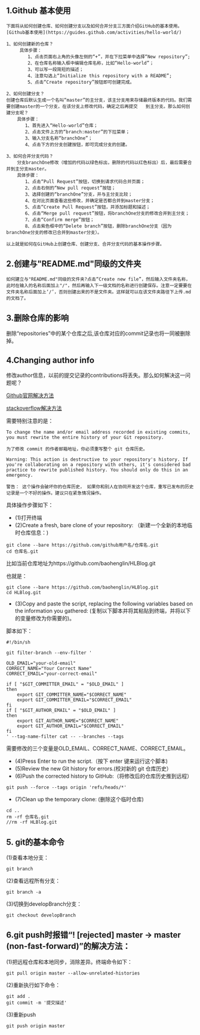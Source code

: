 
## 1.Github 基本使用
    下面将从如何创建仓库、如何创建分支以及如何合并分支三方面介绍GitHub的基本使用。[Github基本使用](https://guides.github.com/activities/hello-world/)

    1、如何创建新的仓库？
         具体步骤：
            1、点击页面右上角的头像左侧的“+”，并在下拉菜单中选择“New repository”;
            2、在仓库名称输入框中编辑仓库名称，比如“Hello-world”；
            3、可以写一段简短的描述；
            4、注意勾选上“Initialize this repository with a README”;
            5、点击“Create repository”按钮即可创建完成。
  
    2、如何创建分支？
    创建仓库后默认生成一个名叫“master”的主分支，该主分支用来存储最终版本的代码。我们需要创建master的一个分支，在该分支上修改代码，确定之后再提交   到主分支。那么如何创建分支呢？
        具体步骤：
           1、首先进入“Hello-world”仓库；
           2、点击文件上方的“branch:master”的下拉菜单；
           3、输入分支名称“branchOne”；
           4、点击下方的分支创建按钮，即可完成分支的创建。
        
    3、如何合并分支代码？
        分支branchOne修改（增加的代码以绿色标出，删除的代码以红色标出）后，最后需要合并到主分支master。
        具体步骤：
           1、点击“Pull Request”按钮，切换到请求代码合并页面；
           2、点击右侧的“New pull request”按钮；
           3、选择创建的“branchOne”分支，并与主分支比较；
           4、在对比页面查看这些修改，并确定是否都合并到master分支；
           5、点击“Create Pull Request”按钮，并添加标题和描述；
           6、点击“Merge pull request”按钮，将branchOne分支的修改合并到主分支；
           7、点击“Confirm merge”按钮；
           8、点击紫色框中的“Delete branch”按钮，删除branchOne分支（因为branchOne分支的修改已合并到master分支）。
    
    以上就是如何在GitHub上创建仓库、创建分支、合并分支代码的基本操作步骤。
        
## 2.创建与"README.md"同级的文件夹

    如何建立与"README.md"同级的文件夹?点击“Create new file”，然后输入文件夹名称，此时在输入的名称后面加上"/"，然后再输入下一级文档的名称进行创建保存。注意一定要要在文件夹名称后面加上‘/’，否则创建出来的不是文件夹。这样就可以在该文件夹路径下上传.md的文档了。
   
## 3.删除仓库的影响 

删除“repositories”中的某个仓库之后,该仓库对应的commit记录也将一同被删除掉。

## 4.Changing author info

修改author信息，以前的提交记录的contributions将丢失。那么如何解决这一问题呢？

[Github官网解决方法](https://help.github.com/en/articles/changing-author-info)

[stackoverflow解决方法](https://stackoverflow.com/questions/750172/how-to-change-the-author-and-committer-name-and-e-mail-of-multiple-commits-in-gi?rq=1)

需要特别注意的是：

```
To change the name and/or email address recorded in existing commits, you must rewrite the entire history of your Git repository.

为了修改 commit 的作者邮箱地址，你必须重写整个 git 仓库历史。

Warning: This action is destructive to your repository's history. If you're collaborating on a repository with others, it's considered bad practice to rewrite published history. You should only do this in an emergency.

警告： 这个操作会破坏你的仓库历史， 如果你和别人在协同开发这个仓库，重写已发布的历史记录是一个不好的操作。建议只在紧急情况操作。
```

具体操作步骤如下：
* (1)打开终端
* (2)Create a fresh, bare clone of your repository: （新建一个全新的本地临时仓库信息：)

```
git clone --bare https://github.com/github用户名/仓库名.git
cd 仓库名.git
```

比如当前仓库地址为https://github.com/baohenglin/HLBlog.git

也就是：

```
git clone --bare https://github.com/baohenglin/HLBlog.git
cd HLBlog.git
```

* (3)Copy and paste the script, replacing the following variables based on the information you gathered: (复制以下脚本并将其粘贴到终端，并将以下的变量修改为你需要的)。

脚本如下：

```
#!/bin/sh

git filter-branch --env-filter '

OLD_EMAIL="your-old-email"
CORRECT_NAME="Your Correct Name"
CORRECT_EMAIL="your-correct-email"

if [ "$GIT_COMMITTER_EMAIL" = "$OLD_EMAIL" ]
then
    export GIT_COMMITTER_NAME="$CORRECT_NAME"
    export GIT_COMMITTER_EMAIL="$CORRECT_EMAIL"
fi
if [ "$GIT_AUTHOR_EMAIL" = "$OLD_EMAIL" ]
then
    export GIT_AUTHOR_NAME="$CORRECT_NAME"
    export GIT_AUTHOR_EMAIL="$CORRECT_EMAIL"
fi
' --tag-name-filter cat -- --branches --tags
```
需要修改的三个变量是OLD_EMAIL、CORRECT_NAME、CORRECT_EMAIL。

* (4)Press Enter to run the script.（按下 enter 键来运行这个脚本)
* (5)Review the new Git history for errors.(校对新的 git 仓库历史）
* (6)Push the corrected history to GitHub:（将修改后的仓库历史推到远程）

```
git push --force --tags origin 'refs/heads/*'
```
* (7)Clean up the temporary clone: (删除这个临时仓库)

```
cd ..
rm -rf 仓库名.git
//rm -rf HLBlog.git
```

## 5. git的基本命令

(1)查看本地分支：

```
git branch
```

(2)查看远程所有分支：

```
git branch -a
```

(3)切换到developBranch分支：

```
git checkout developBranch
```

## 6.git push时报错“! [rejected]        master -> master (non-fast-forward)”的解决方法：

(1)把远程仓库和本地同步，消除差异。终端命令如下：

```
git pull origin master --allow-unrelated-histories 
```

(2)重新执行如下命令：

```
git add .
git commit -m '提交描述'
```

(3)重新push

```
git push origin master
```


  
